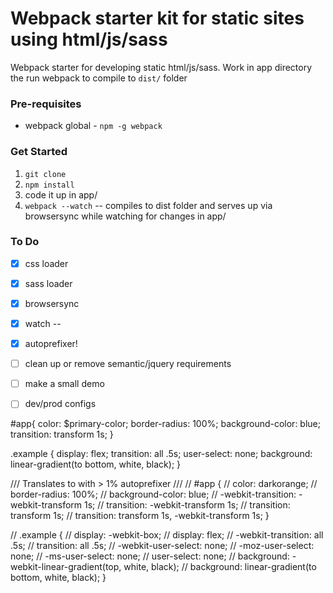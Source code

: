 # Webpack starter kit for static sites using html/js/sass

Webpack starter for developing static html/js/sass. Work in app directory the run webpack to compile to `dist/` folder


### Pre-requisites
* webpack global - `npm -g webpack`

### Get Started


1. `git clone`
2. `npm install`
3. code it up in app/
3. `webpack --watch` -- compiles to dist folder and serves up via browsersync while watching for changes in app/


### To Do
* [x] css loader
* [x] sass loader
* [x] browsersync
* [x] watch --
* [x] autoprefixer!
* [ ] clean up or remove semantic/jquery requirements
* [ ] make a small demo
* [ ] dev/prod configs



#app{
  color: $primary-color;
  border-radius: 100%;
  background-color: blue;
  transition: transform 1s;
}

.example {
    display: flex;
    transition: all .5s;
    user-select: none;
    background: linear-gradient(to bottom, white, black);
}


///  Translates to with > 1% autoprefixer
///
// #app {
//   color: darkorange;
//   border-radius: 100%;
//   background-color: blue;
//   -webkit-transition: -webkit-transform 1s;
//   transition: -webkit-transform 1s;
//   transition: transform 1s;
//   transition: transform 1s, -webkit-transform 1s; }

// .example {
//   display: -webkit-box;
//   display: flex;
//   -webkit-transition: all .5s;
//   transition: all .5s;
//   -webkit-user-select: none;
//      -moz-user-select: none;
//       -ms-user-select: none;
//           user-select: none;
//   background: -webkit-linear-gradient(top, white, black);
//   background: linear-gradient(to bottom, white, black); }
